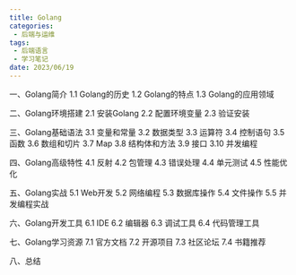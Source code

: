 ```yaml
---
title: Golang
categories:
 - 后端与运维
tags:
 - 后端语言
 - 学习笔记
date: 2023/06/19
---
```


一、Golang简介
1.1 Golang的历史
1.2 Golang的特点
1.3 Golang的应用领域

二、Golang环境搭建
2.1 安装Golang
2.2 配置环境变量
2.3 验证安装

三、Golang基础语法
3.1 变量和常量
3.2 数据类型
3.3 运算符
3.4 控制语句
3.5 函数
3.6 数组和切片
3.7 Map
3.8 结构体和方法
3.9 接口
3.10 并发编程

四、Golang高级特性
4.1 反射
4.2 包管理
4.3 错误处理
4.4 单元测试
4.5 性能优化

五、Golang实战
5.1 Web开发
5.2 网络编程
5.3 数据库操作
5.4 文件操作
5.5 并发编程实战

六、Golang开发工具
6.1 IDE
6.2 编辑器
6.3 调试工具
6.4 代码管理工具

七、Golang学习资源
7.1 官方文档
7.2 开源项目
7.3 社区论坛
7.4 书籍推荐

八、总结